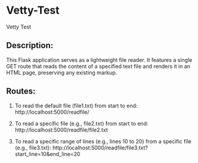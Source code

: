 # Vetty-Test
Vetty Test

## Description:

This Flask application serves as a lightweight file reader. It features a single GET route that reads the content of a specified text file and renders it in an HTML page, preserving any existing markup. 

## Routes:
1. To read the default file (file1.txt) from start to end:
   http://localhost:5000/readfile/
   
3. To read a specific file (e.g., file2.txt) from start to end:
   http://localhost:5000/readfile/file2.txt
   
5. To read a specific range of lines (e.g., lines 10 to 20) from a specific file (e.g., file3.txt):
   http://localhost:5000/readfile/file3.txt?start_line=10&end_line=20
